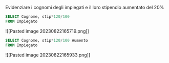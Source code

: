 Evidenziare i cognomi degli impiegati e il loro stipendio aumentato del 20%

```sql
SELECT Cognome, stip*120/100
FROM Impiegato
```

![[Pasted image 20230822165719.png]]

```sql
SELECT Cognome, stip*120/100 Aumento
FROM Impiegato
```

![[Pasted image 20230822165933.png]]